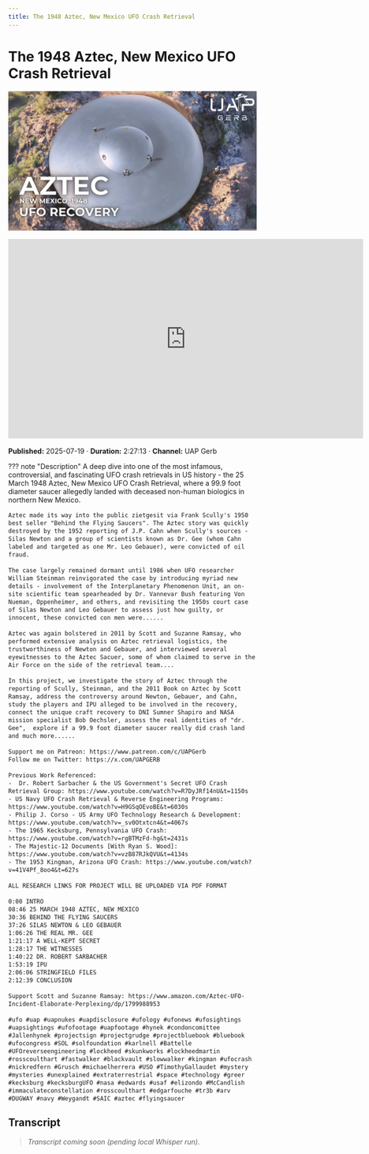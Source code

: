 ```yaml
---
title: The 1948 Aztec, New Mexico UFO Crash Retrieval
---
```


# The 1948 Aztec, New Mexico UFO Crash Retrieval

![thumbnail](../videos/QJxbyu-9Tj0-the-1948-aztec-new-mexico-ufo-crash-retrieval/thumb.jpg)

<iframe width="720" height="405" src="https://www.youtube.com/embed/QJxbyu-9Tj0" frameborder="0" allowfullscreen></iframe>

**Published:** 2025-07-19  ·  **Duration:** 2:27:13  ·  **Channel:** UAP Gerb

??? note "Description"
    A deep dive into one of the most infamous, controversial, and fascinating UFO crash retrievals in US history - the 25 March 1948 Aztec, New Mexico UFO Crash Retrieval, where a 99.9 foot diameter saucer allegedly landed with deceased non-human biologics in northern New Mexico.
    
    Aztec made its way into the public zietgesit via Frank Scully's 1950 best seller "Behind the Flying Saucers". The Aztec story was quickly destroyed by the 1952 reporting of J.P. Cahn when Scully's sources - Silas Newton and a group of scientists known as Dr. Gee (whom Cahn labeled and targeted as one Mr. Leo Gebauer), were convicted of oil fraud.
    
    The case largely remained dormant until 1986 when UFO researcher William Steinman reinvigorated the case by introducing myriad new details - involvement of the Interplanetary Phenomenon Unit, an on-site scientific team spearheaded by Dr. Vannevar Bush featuring Von Nueman, Oppenheimer, and others, and revisiting the 1950s court case of Silas Newton and Leo Gebauer to assess just how guilty, or innocent, these convicted con men were...... 
    
    Aztec was again bolstered in 2011 by Scott and Suzanne Ramsay, who performed extensive analysis on Aztec retrieval logistics, the trustworthiness of Newton and Gebauer, and interviewed several eyewitnesses to the Aztec Sacuer, some of whom claimed to serve in the Air Force on the side of the retrieval team....
    
    In this project, we investigate the story of Aztec through the reporting of Scully, Steinman, and the 2011 Book on Aztec by Scott Ramsay, address the controversy around Newton, Gebauer, and Cahn, study the players and IPU alleged to be involved in the recovery, connect the unique craft recovery to DNI Sumner Shapiro and NASA mission specialist Bob Oechsler, assess the real identities of "dr. Gee",  explore if a 99.9 foot diameter saucer really did crash land and much more......
    
    Support me on Patreon: https://www.patreon.com/c/UAPGerb
    Follow me on Twitter: https://x.com/UAPGERB
    
    Previous Work Referenced:
    -  Dr. Robert Sarbacher & the US Government's Secret UFO Crash Retrieval Group: https://www.youtube.com/watch?v=R7DyJRf14nU&t=1150s
    - US Navy UFO Crash Retrieval & Reverse Engineering Programs: https://www.youtube.com/watch?v=H9GSqOEvoBE&t=6030s
    - Philip J. Corso - US Army UFO Technology Research & Development: https://www.youtube.com/watch?v=_sv0Otxtcn4&t=4067s
    - The 1965 Kecksburg, Pennsylvania UFO Crash: https://www.youtube.com/watch?v=rgBTMzFd-hg&t=2431s
    - The Majestic-12 Documents [With Ryan S. Wood]: https://www.youtube.com/watch?v=vzB87RJkQVU&t=4134s
    - The 1953 Kingman, Arizona UFO Crash: https://www.youtube.com/watch?v=41V4Pf_8oo4&t=627s
    
    ALL RESEARCH LINKS FOR PROJECT WILL BE UPLOADED VIA PDF FORMAT
    
    0:00 INTRO
    08:46 25 MARCH 1948 AZTEC, NEW MEXICO
    30:36 BEHIND THE FLYING SAUCERS
    37:26 SILAS NEWTON & LEO GEBAUER
    1:06:26 THE REAL MR. GEE
    1:21:17 A WELL-KEPT SECRET
    1:28:17 THE WITNESSES
    1:40:22 DR. ROBERT SARBACHER
    1:53:19 IPU
    2:06:06 STRINGFIELD FILES
    2:12:39 CONCLUSION
    
    Support Scott and Suzanne Ramsay: https://www.amazon.com/Aztec-UFO-Incident-Elaborate-Perplexing/dp/1799988953
    
    #ufo #uap #uapnukes #uapdisclosure #ufology #ufonews #ufosightings #uapsightings #ufofootage #uapfootage #hynek #condoncomittee #Jallenhynek #projectsign #projectgrudge #projectbluebook #bluebook #ufocongress #SOL #solfoundation #karlnell #Battelle #UFOreverseengineering #lockheed #skunkworks #lockheedmartin #rosscoulthart #fastwalker #blackvault #slowwalker #kingman #ufocrash #nickredfern #Grusch #michaelherrera #USO #TimothyGallaudet #mystery #mysteries #unexplained #extraterrestrial #space #technology #greer #kecksburg #kecksburgUFO #nasa #edwards #usaf #elizondo #McCandlish #immaculateconstellation #rosscoulthart #edgarfouche #tr3b #arv #DUGWAY #navy #Weygandt #SAIC #aztec #flyingsaucer

## Transcript
> _Transcript coming soon (pending local Whisper run)._
